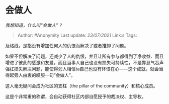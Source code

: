 # 会做人
*我想知道，什么叫“会做人”？*

> Author: #Anonymity
> Last update: *23/07/2021* 
> Link:s
> Tags:   

及格线，是指没有增加任何人的仇恨而解决了或者推卸了问题。

如果不但解决了问题，还减少了人的仇恨，并且让所有参与都得到了净收益、而且增进了彼此的感激和友爱，而且当事人自己也没有损失可持续性，不是靠忍气吞声强扛损失解决问题，能使得旁人相信ta自己也没有怀恨在心——这个成就，就会当得起旁人由衷的叹服一句“会做人”。

这人毫无疑问会成为社区的支柱（the pillar of the community）和核心成员。

这是个非常重的称谓，会自动获得社区内部自愿授予的裁决权、主导权。



